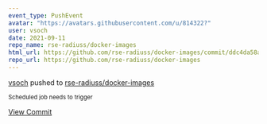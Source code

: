```yaml
---
event_type: PushEvent
avatar: "https://avatars.githubusercontent.com/u/814322?"
user: vsoch
date: 2021-09-11
repo_name: rse-radiuss/docker-images
html_url: https://github.com/rse-radiuss/docker-images/commit/ddc4da58a2f528f3fd51fc28ee889c6f34e08dbd
repo_url: https://github.com/rse-radiuss/docker-images
---
```


<a href='https://github.com/vsoch' target='_blank'>vsoch</a> pushed to <a href='https://github.com/rse-radiuss/docker-images' target='_blank'>rse-radiuss/docker-images</a>

<small>Scheduled job needs to trigger</small>

<a href='https://github.com/rse-radiuss/docker-images/commit/ddc4da58a2f528f3fd51fc28ee889c6f34e08dbd' target='_blank'>View Commit</a>